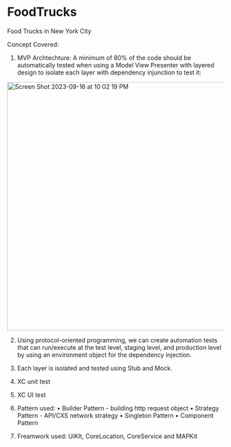 # FoodTrucks
Food Trucks in New York City 


Concept Covered:
1) MVP Archtechture: A minimum of 80% of the code should be automatically tested when using a Model View Presenter with layered design to isolate each layer with dependency injunction to test it: 
<img width="577" alt="Screen Shot 2023-09-16 at 10 02 19 PM" src="https://github.com/kanheren/FoodTrucks/assets/2779591/d7b0cc0e-d889-4e5f-8e4f-72b9921d7227">


2) Using protocol-oriented programming, we can create automation tests that can run/execute at the test level, staging level, and production level by using an environment object for the dependency injection.
   
3) Each layer is isolated and tested using Stub and Mock.
   
4) XC unit test
   
5) XC UI test
   
6) Pattern used:
	•	Builder Pattern - building http request object
	•	Strategy Pattern - API/CXS network strategy 
	•	Singleton Pattern
	•	Component Pattern

6) Freamwork used: UiKIt, CoreLocation, CoreService and MAPKit

